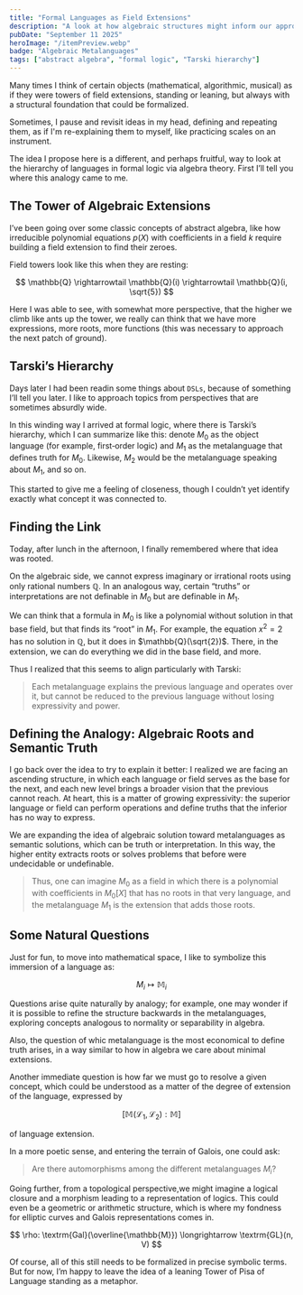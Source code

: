 ```yaml
---
title: "Formal Languages as Field Extensions"
description: "A look at how algebraic structures might inform our approach to truth and interpretation in formal logic."
pubDate: "September 11 2025"
heroImage: "/itemPreview.webp"
badge: "Algebraic Metalanguages"
tags: ["abstract algebra", "formal logic", "Tarski hierarchy"]
---
```


Many times I think of certain objects (mathematical, algorithmic, musical) as if they were towers of field extensions, standing or leaning, but always with a structural foundation that could be formalized.

Sometimes, I pause and revisit ideas in my head, defining and repeating them, as if I'm re-explaining them to myself, like practicing scales on an instrument.

The idea I propose here is a different, and perhaps fruitful, way to look at the hierarchy of languages in formal logic via algebra theory. First I’ll tell you where this analogy came to me.

## The Tower of Algebraic Extensions

I’ve been going over some classic concepts of abstract algebra, like how irreducible polynomial equations $p(X)$ with coefficients in a field $k$ require building a field extension to find their zeroes.

Field towers look like this when they are resting:

$$
\mathbb{Q} \rightarrowtail \mathbb{Q}(i) \rightarrowtail \mathbb{Q}(i, \sqrt{5})
$$

Here I was able to see, with somewhat more perspective, that the higher we climb like ants up the tower, we really can think that we have more expressions, more roots, more functions (this was necessary to approach the next patch of ground).

## Tarski’s Hierarchy

Days later I had been readin some things about `DSLs`, because of something I’ll tell you later. I like to approach topics from perspectives that are sometimes absurdly wide.

In this winding way I arrived at formal logic, where there is Tarski’s hierarchy, which I can summarize like this: denote $M_0$ as the object language (for example, first‑order logic) and $M_1$ as the metalanguage that defines truth for $M_0$.
Likewise, $M_2$ would be the metalanguage speaking about $M_1$, and so on.

This started to give me a feeling of closeness, though I couldn’t yet identify exactly what concept it was connected to.

## Finding the Link

Today, after lunch in the afternoon, I finally remembered where that idea was rooted.

On the algebraic side, we cannot express imaginary or irrational roots using only rational numbers $\mathbb{Q}$. In an analogous way, certain “truths” or interpretations are not definable in $M_0$ but are definable in $M_1$.

We can think that a formula in $M_0$ is like a polynomial without solution in that base field, but that finds its “root” in $M_1$. For example, the equation $x^2 = 2$ has no solution in $\mathbb{Q}$, but it does in $\mathbb{Q}(\sqrt{2})$.
There, in the extension, we can do everything we did in the base field, and more.

Thus I realized that this seems to align particularly with Tarski:

> Each metalanguage explains the previous language and operates over it, but cannot be reduced to the previous language without losing expressivity and power.

## Defining the Analogy: Algebraic Roots and Semantic Truth

I go back over the idea to try to explain it better: I realized we are facing an ascending structure, in which each language or field serves as the base for the next, and each new level brings a broader vision that the previous cannot reach.
At heart, this is a matter of growing expressivity: the superior language or field can perform operations and define truths that the inferior has no way to express.

We are expanding the idea of algebraic solution toward metalanguages as semantic solutions, which can be truth or interpretation.
In this way, the higher entity extracts roots or solves problems that before were undecidable or undefinable.

> Thus, one can imagine $M_0$ as a field in which there is a polynomial with coefficients in $M_0[X]$ that has no roots in that very language, and the metalanguage $M_1$ is the extension that adds those roots.

## Some Natural Questions

Just for fun, to move into mathematical space, I like to symbolize this immersion of a language as:

$$
M_i \mapsto \mathbb{M}_i
$$

Questions arise quite naturally by analogy; for example, one may wonder if it is possible to refine the structure backwards in the metalanguages, exploring concepts analogous to normality or separability in algebra.

Also, the question of whic metalanguage is the most economical to define truth arises, in a way similar to how in algebra we care about minimal extensions.

Another immediate question is how far we must go to resolve a given concept, which could be understood as a matter of the degree of extension of the language, expressed by

$$
[\mathbb{M}(\mathcal{L}_1, \mathcal{L}_2) : \mathbb{M}]
$$

of language extension.

In a more poetic sense, and entering the terrain of Galois, one could ask:

> Are there automorphisms among the different metalanguages $M_i$?

Going further, from a topological perspective,we might imagine a logical closure and a morphism leading to a representation of logics.
This could even be a geometric or arithmetic structure, which is where my fondness for elliptic curves and Galois representations comes in.

$$
\rho: \textrm{Gal}(\overline{\mathbb{M}}) \longrightarrow \textrm{GL}(n, V)
$$

Of course, all of this still needs to be formalized in precise symbolic terms. But for now, I’m happy to leave the idea of a leaning Tower of Pisa of Language standing as a metaphor.
